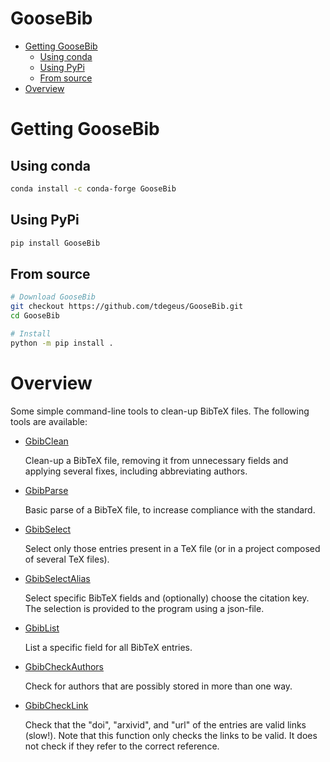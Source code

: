 # GooseBib

<!-- MarkdownTOC -->

- [Getting GooseBib](#getting-goosebib)
    - [Using conda](#using-conda)
    - [Using PyPi](#using-pypi)
    - [From source](#from-source)
- [Overview](#overview)

<!-- /MarkdownTOC -->

# Getting GooseBib

## Using conda

```bash
conda install -c conda-forge GooseBib
```

## Using PyPi

```bash
pip install GooseBib
```

## From source

```bash
# Download GooseBib
git checkout https://github.com/tdegeus/GooseBib.git
cd GooseBib

# Install
python -m pip install .
```

# Overview

Some simple command-line tools to clean-up BibTeX files. The following tools are available:

*   [GbibClean](bin/GbibClean)

    Clean-up a BibTeX file, removing it from unnecessary fields and applying several fixes, including abbreviating authors.

*   [GbibParse](bin/GbibParse)

    Basic parse of a BibTeX file, to increase compliance with the standard.

*   [GbibSelect](bin/GbibSelect)

    Select only those entries present in a TeX file (or in a project composed of several TeX files).

*   [GbibSelectAlias](bin/GbibSelectAlias)

    Select specific BibTeX fields and (optionally) choose the citation key. The selection is provided to the program using a json-file.

*   [GbibList](bin/GbibList)

    List a specific field for all BibTeX entries.

*   [GbibCheckAuthors](bin/GbibCheckAuthors)

    Check for authors that are possibly stored in more than one way.

*   [GbibCheckLink](bin/GbibCheckLink)

    Check that the "doi", "arxivid", and "url" of the entries are valid links (slow!). Note that this function only checks the links to be valid. It does not check if they refer to the correct reference.


